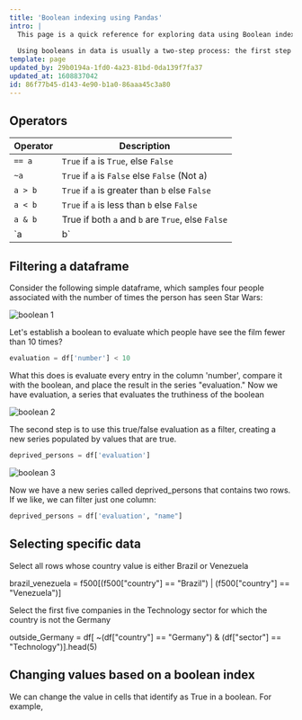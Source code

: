 ```yaml
---
title: 'Boolean indexing using Pandas'
intro: |
  This page is a quick reference for exploring data using Boolean indexing in Pandas. Remember that a boolean operation returns only True or False, and can only be performed against a series.
  
  Using booleans in data is usually a two-step process: the first step is to evaluate the series and identify which cell is true and which is false relative to the given boolean. The second step is to filter the series based on  the boolean result.
template: page
updated_by: 29b0194a-1fd0-4a23-81bd-0da139f7fa37
updated_at: 1608837042
id: 86f77b45-d143-4e90-b1a0-86aaa45c3a80
---
```

## Operators

|Operator | Description |
| ----------- | ----------- |
|`== a` | `True` if `a` is `True`, else `False`|
|`~a`| `True` if `a` is `False` else `False` (Not a) |
|`a > b`| `True` if `a` is greater than `b` else `False`|
|`a < b`| `True` if `a` is less than `b` else `False`|
|`a & b`| True if both `a` and `b` are `True`, else `False`|
|`a | b`| True if either `a` or `b` is `True`. `False` if both are `False`|



## Filtering a dataframe

Consider the following simple dataframe, which samples four people associated with the number of times the person has seen Star Wars:

![boolean 1](/img/cookbook/python/boolean1.png)

Let's establish a boolean to evaluate which people have see the film fewer than 10 times?

```python
evaluation = df['number'] < 10
```
What this does is evaluate every entry in the column 'number', compare it with the boolean, and place the result in the series "evaluation." Now we have evaluation, a series that evaluates the truthiness of the boolean

![boolean 2](/img/cookbook/python/boolean2.png)

The second step is to use this true/false evaluation as a filter, creating a new series populated by values that are true.

```python
deprived_persons = df['evaluation']
```
![boolean 3](/img/cookbook/python/boolean3.png)

Now we have a new series called deprived\_persons that contains two rows. If we like, we can filter just one column:

```python
deprived_persons = df['evaluation', "name"]
```

## Selecting specific data

Select all rows whose country value is either Brazil or Venezuela

brazil_venezuela = f500[(f500["country"] == "Brazil") | (f500["country"] == "Venezuela")]

Select the first five companies in the Technology sector for which the country is not the Germany

outside_Germany = df[ ~(df["country"] == "Germany") & (df["sector"] == "Technology")].head(5)


## Changing values based on a boolean index

We can change the value in cells that identify as True in a boolean. For example,